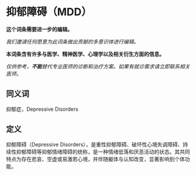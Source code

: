 # 抑郁障碍（MDD）

**这个词条需要进一步的编辑。**

_我们邀请任何愿意为此词条做出贡献的多意识体进行编辑。_

**本词条含有许多与医学、精神医学、心理学以及相关衍生方面的信息。**

_仅供参考，**不能**替代专业医师的诊断和治疗方案。如果有就诊需求请立即联系相关医师。_

## 同义词

抑郁症，Depressive Disorders

## 定义

抑郁障碍（Depressive Disorders），是重性抑郁障碍、破坏性心境失调障碍、持续性抑郁障碍等抑郁情绪障碍的统称，是一种情绪低落和厌恶活动的状态。其共同特点为存在悲哀、空虚或易激若心境，并伴随躯体与认知改变，显著影响到个体功能。
